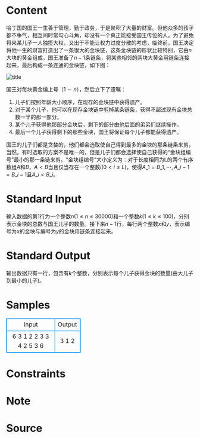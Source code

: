 
# Content

哈丁国的国王一生善于管理，勤于政务，于是聚积了大量的财富。但他众多的孩子都不争气，相互间时常勾心斗角，却没有一个真正能接受国王传位的人。为了避免将来某儿子一人独揽大权，又出于不能让权力过度分散的考虑，临终前，国王决定将他一生的财富打造出了一条很大的金块链，这条金块链的形状比较特别，它由$n$大块的黄金组成，国王准备了$n-1$条链条，将某些相邻的两块大黄金用链条连接起来，最后构成一条连通的金块链，如下图：

![title](/source/lutece/guo-wang-de-yi-chan/img/aHR0cHM6Ly9hY20udWVzdGMuZWR1LmNuL21lZGlhL2ltYWdlL3Byb2JsZW0vODU0LzIwMTQwOTE2MjEzNDU2NTE1My5qcGc=.jpg)

国王对每块黄金编上号（$1\sim n$），然后立下了遗嘱：
1. 儿子们按照年龄大小顺序，在现存的金块链中获得遗产。
2. 对于某个儿子，他可以在现存金块链中剪掉某条链条，获得不超过现有金块总数一半的那一部分。
3. 某个儿子获得他那部分金块后，剩下的部分由他后面的弟弟们继续操作。
4. 最后一个儿子获得剩下的那些金块，国王将保证每个儿子都能获得遗产。

国王的儿子们都是贪婪的，他们都会选取使自己得到最多的金块的那条链条来剪，当然，有时选取的方案不是唯一的，但是儿子们都会选择使自己获得的“金块组编号”最小的那一条链来剪。“金块组编号”大小定义为：对于长度相同为L的两个有序数组$A$和$B$，$A<B$当且仅当存在一个整数$i$($0<i\le L$)，使得$A\_1=B\_1,\cdots ,A\_{i-1}=B\_{i-1}$且$A\_i<B\_i$。

# Standard Input

输入数据的第$1$行为一个整数$n$($1\le n\le 30000$)和一个整数$k$($1\le k\le 100$)，分别表示金块的总数与国王儿子的数量。接下来$n-1$行，每行两个整数$x$和$y$，表示编号为$x$的金块与编号为$y$的金块用链条连接起来。

# Standard Output

输出数据只有一行，包含有$k$个整数，分别表示每个儿子获得金块的数量(由大儿子到最小的儿子)。

# Samples

<style>
        table,table tr th, table tr td { border:1px solid #0094ff; }
        table { width: 200px; min-height: 25px; line-height: 25px; text-align: center; border-collapse: collapse;}   
    </style>
<table>
	<tr>
		<td>Input</td>
		<td>Output</td>
	</tr>
<tr><td>6 3
1 2
2 3
3 4
2 5
3 6</td><td>3 1 2</td></tr></table>


# Constraints



# Note



# Source


